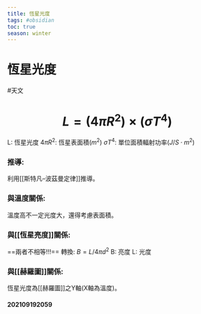 ```yaml
---
title: 恆星光度
tags: #obsidian 
toc: true
season: winter
---
```

# 恆星光度
#天文 
# $$L=(4\pi R^2)\times (\sigma T^4)$$
L: 恆星光度
$4\pi R^2$: 恆星表面積($m^2$)
$\sigma T^4$: 單位面積輻射功率($J/S\cdot m^2$)
### 推導:
利用[[斯特凡–波茲曼定律]]推導。
### 與溫度關係:
溫度高不一定光度大，還得考慮表面積。
### 與[[恆星亮度]]關係:
==兩者不相等!!!==
轉換: $B=L/4\pi d^2$
B: 亮度
L: 光度
### 與[[赫羅圖]]關係:
恆星光度為[[赫羅圖]]之Y軸(X軸為溫度)。
#### 202109192059